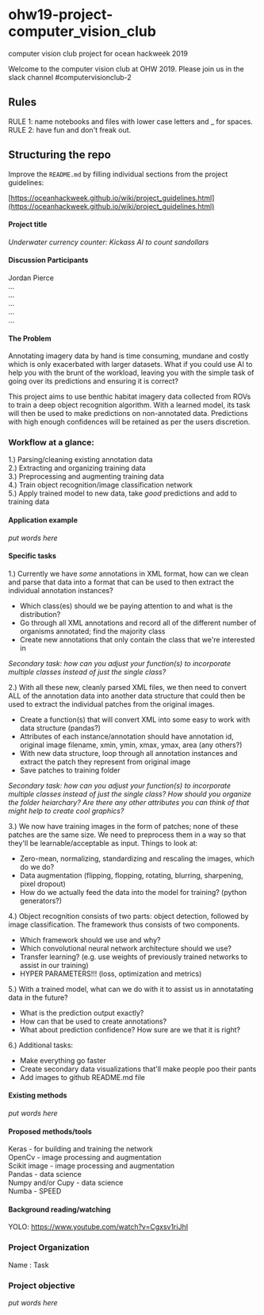 # ohw19-project-computer_vision_club
computer vision club project for ocean hackweek 2019

Welcome to the computer vision club at OHW 2019. Please join us in the slack channel #computervisionclub-2

## Rules
RULE 1: name notebooks and files with lower case letters and _ for spaces.  
RULE 2: have fun and don't freak out.

## Structuring the repo

Improve the `README.md` by filling individual sections from the project guidelines:

[https://oceanhackweek.github.io/wiki/project_guidelines.html](https://oceanhackweek.github.io/wiki/project_guidelines.html)

#### Project title

*Underwater currency counter: Kickass AI to count sandollars*

#### Discussion Participants

Jordan Pierce  
...  
...  
...  
...  
...  

#### The Problem

Annotating imagery data by hand is time consuming, mundane and costly which is only exacerbated with larger datasets. What if you could use AI to help you with the brunt of the workload, leaving you with the simple task of going over its predictions and ensuring it is correct?

This project aims to use benthic habitat imagery data collected from ROVs to train a deep object recognition algorithm. With a learned model, its task will then be used to make predictions on non-annotated data. Predictions with high enough confidences will be retained as per the users discretion.

### Workflow at a glance:

1.) Parsing/cleaning existing annotation data   
2.) Extracting and organizing training data   
3.) Preprocessing and augmenting training data   
4.) Train object recognition/image classification network  
5.) Apply trained model to new data, take *good* predictions and add to training data  

#### Application example

*put words here*    


#### Specific tasks

1.) Currently we have *some* annotations in XML format, how can we clean and parse that data into a format that can be used to then extract the individual annotation instances? 
- Which class(es) should we be paying attention to and what is the distribution?
- Go through all XML annotations and record all of the different number of organisms annotated; find the majority class
- Create new annotations that only contain the class that we're interested in

*Secondary task: how can you adjust your function(s) to incorporate multiple classes instead of just the single class?*

  
2.) With all these new, cleanly parsed XML files, we then need to convert ALL of the annotation data into another data structure that could then be used to extract the individual patches from the original images.
- Create a function(s) that will convert XML into some easy to work with data structure (pandas?)
- Attributes of each instance/annotation should have annotation id, original image filename, xmin, ymin, xmax, ymax, area (any others?)
- With new data structure, loop through all annotation instances and extract the patch they represent from original image
- Save patches to training folder

*Secondary task: how can you adjust your function(s) to incorporate multiple classes instead of just the single class? How should you organize the folder heiarchary? Are there any other attributes you can think of that might help to create cool graphics?*

  
3.) We now have training images in the form of patches; none of these patches are the same size. We need to preprocess them in a way so that they'll be learnable/acceptable as input. Things to look at:

- Zero-mean, normalizing, standardizing and rescaling the images, which do we do?
- Data augmentation (flipping, flopping, rotating, blurring, sharpening, pixel dropout)
- How do we actually feed the data into the model for training? (python generators?)

  
4.) Object recognition consists of two parts: object detection, followed by image classification. The framework thus consists of two components. 
- Which framework should we use and why?
- Which convolutional neural network architecture should we use?
- Transfer learning? (e.g. use weights of previously trained networks to assist in our training)
- HYPER PARAMETERS!!! (loss, optimization and metrics)

  
5.) With a trained model, what can we do with it to assist us in annotatating data in the future?
- What is the prediction output exactly?
- How can that be used to create annotations?
- What about prediction confidence? How sure are we that it is right?

  
6.) Additional tasks:  
- Make everything go faster  
- Create secondary data visualizations that'll make people poo their pants  
- Add images to github README.md file

#### Existing methods
  
*put words here*    

#### Proposed methods/tools

Keras - for building and training the network   
OpenCv - image processing and augmentation  
Scikit image - image processing and augmentation  
Pandas - data science  
Numpy and/or Cupy - data science  
Numba - SPEED  

#### Background reading/watching

YOLO: https://www.youtube.com/watch?v=Cgxsv1riJhI   

### Project Organization

Name : Task

### Project objective 
  
*put words here*  


